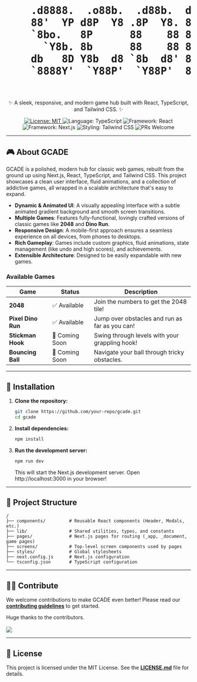 <div align="center">
  <h1>
    <pre>
    .d8888.  .o88b.  .d88b.  d8888b. d88888b
    88'  YP d8P  Y8 .8P  Y8. 88  `8D 88'
    `8bo.   8P      88    88 88   88 88ooooo
      `Y8b. 8b      88    88 88   88 88~~~~~
    db   8D Y8b  d8 `8b  d8' 88  .8D 88.
    `8888Y'  `Y88P'  `Y88P'  88888D' Y88888P
    </pre>
  </h1>
  <p>✨ A sleek, responsive, and modern game hub built with React, TypeScript, and Tailwind CSS. ✨</p>
  
  <p>
    <a href="https://github.com/your-repo/gcade/blob/main/LICENSE.md">
      <img alt="License: MIT" src="https://img.shields.io/badge/License-MIT-yellow.svg" />
    </a>
    <img alt="Language: TypeScript" src="https://img.shields.io/badge/TypeScript-3178C6?logo=typescript&logoColor=white" />
    <img alt="Framework: React" src="https://img.shields.io/badge/React-61DAFB?logo=react&logoColor=black" />
    <img alt="Framework: Next.js" src="https://img.shields.io/badge/Next.js-000000?logo=nextdotjs&logoColor=white" />
    <img alt="Styling: Tailwind CSS" src="https://img.shields.io/badge/Tailwind_CSS-06B6D4?logo=tailwindcss&logoColor=white" />
    <img alt="PRs Welcome" src="https://img.shields.io/badge/PRs-welcome-brightgreen.svg" />
  </p>
</div>

<hr />

<h2>🎮 About GCADE</h2>

GCADE is a polished, modern hub for classic web games, rebuilt from the ground up using Next.js, React, TypeScript, and Tailwind CSS. This project showcases a clean user interface, fluid animations, and a collection of addictive games, all wrapped in a scalable architecture that's easy to expand.

- **Dynamic & Animated UI**: A visually appealing interface with a subtle animated gradient background and smooth screen transitions.
- **Multiple Games**: Features fully-functional, lovingly crafted versions of classic games like **2048** and **Dino Run**.
- **Responsive Design**: A mobile-first approach ensures a seamless experience on all devices, from phones to desktops.
- **Rich Gameplay**: Games include custom graphics, fluid animations, state management (like undo and high scores), and achievements.
- **Extensible Architecture**: Designed to be easily expandable with new games.

### Available Games

| Game             | Status         | Description                                    |
| ---------------- | -------------- | ---------------------------------------------- |
| **2048**         | ✅ Available   | Join the numbers to get the 2048 tile!         |
| **Pixel Dino Run** | ✅ Available   | Jump over obstacles and run as far as you can!   |
| **Stickman Hook**  | 🚧 Coming Soon | Swing through levels with your grappling hook! |
| **Bouncing Ball**  | 🚧 Coming Soon | Navigate your ball through tricky obstacles.   |

<hr />

<h2>🚀 Installation</h2>

1.  **Clone the repository:**
    ```sh
    git clone https://github.com/your-repo/gcade.git
    cd gcade
    ```

2.  **Install dependencies:**
    ```sh
    npm install
    ```

3.  **Run the development server:**
    ```sh
    npm run dev
    ```
    This will start the Next.js development server.  Open http://localhost:3000 in your browser!

<hr />

<h2>📂 Project Structure</h2>

```
/
├── components/         # Reusable React components (Header, Modals, etc.)
├── lib/                # Shared utilities, types, and constants
├── pages/              # Next.js pages for routing (_app, _document, game pages)
├── screens/            # Top-level screen components used by pages
├── styles/             # Global stylesheets
├── next.config.js      # Next.js configuration
└── tsconfig.json       # TypeScript configuration
```

<hr />

<h2>🧑‍💻 Contribute</h2>

We welcome contributions to make GCADE even better! Please read our [**contributing guidelines**](CONTRIBUTING.md) to get started.

Huge thanks to the contributors. </br></br>
<a href="https://github.com/sjlouji/Game-space/graphs/contributors">
  <img src="https://contrib.rocks/image?repo=sjlouji/Game-space" />
</a>

<hr />

<h2>📝 License</h2>

This project is licensed under the MIT License. See the [**LICENSE.md**](LICENSE.md) file for details.